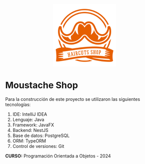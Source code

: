 <p align="center">
  <img src="images/logo.svg" width="200" alt="Moustache Shop Logo" />
</p>

# Moustache Shop

Para la construcción de este proyecto se utilizaron las siguientes tecnologías:

1. IDE: IntelliJ IDEA
2. Lenguaje: Java
3. Framework: JavaFX
4. Backend: NestJS
5. Base de datos: PostgreSQL
6. ORM: TypeORM
7. Control de versiones: Git

**CURSO:** Programación Orientada a Objetos - 2024